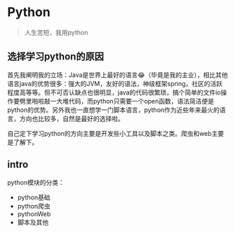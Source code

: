 # Python

> 人生苦短，我用python


## 选择学习python的原因
首先我阐明我的立场：Java是世界上最好的语言:joy:（毕竟是我的主业），相比其他语言java的优势很多：强大的JVM，友好的语法，神级框架spring，社区的活跃程度高等等。但不可否认缺点也很明显，java的代码很繁琐，搞个简单的文件io操作要劈里啪啦敲一大堆代码，而python只需要一个open函数，语法简洁便是python的优势。另外我也一直想学一门脚本语言，python作为近些年来最火的语言，方向也比较多，自然是最好的选择啦。


自己定下学习python的方向主要是开发些小工具以及脚本之类。爬虫和web主要是了解下。

## intro
python模块的分类：
- python基础
- python爬虫
- pythonWeb
- 脚本及其他
